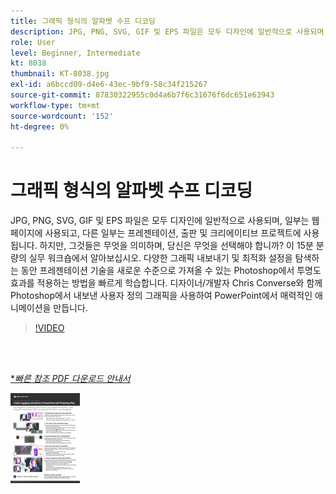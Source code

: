 ```yaml
---
title: 그래픽 형식의 알파벳 수프 디코딩
description: JPG, PNG, SVG, GIF 및 EPS 파일은 모두 디자인에 일반적으로 사용되며, 일부는 웹 페이지에 사용되고, 다른 일부는 프레젠테이션, 출판 및 크리에이티브 프로젝트에 사용됩니다. 하지만 그것들은 무엇을 의미하고, 당신은 무엇을 선택해야 합니까?
role: User
level: Beginner, Intermediate
kt: 8038
thumbnail: KT-8038.jpg
exl-id: a6bccd09-d4e6-43ec-9bf9-58c34f215267
source-git-commit: 87830322955c0d4a6b7f6c31676f6dc651e63943
workflow-type: tm+mt
source-wordcount: '152'
ht-degree: 0%

---
```


# 그래픽 형식의 알파벳 수프 디코딩

JPG, PNG, SVG, GIF 및 EPS 파일은 모두 디자인에 일반적으로 사용되며, 일부는 웹 페이지에 사용되고, 다른 일부는 프레젠테이션, 출판 및 크리에이티브 프로젝트에 사용됩니다. 하지만, 그것들은 무엇을 의미하며, 당신은 무엇을 선택해야 합니까? 이 15분 분량의 실무 워크숍에서 알아보십시오. 다양한 그래픽 내보내기 및 최적화 설정을 탐색하는 동안 프레젠테이션 기술을 새로운 수준으로 가져올 수 있는 Photoshop에서 투명도 효과를 적용하는 방법을 빠르게 학습합니다. 디자이너/개발자 Chris Converse와 함께 Photoshop에서 내보낸 사용자 정의 그래픽을 사용하여 PowerPoint에서 매력적인 애니메이션을 만듭니다.

>[!VIDEO](https://video.tv.adobe.com/v/333805?hidetitle=true)

<br> 

[**빠른 참조 PDF 다운로드 안내서*](../quick-reference/Decodingthealphabetsoupofgraphicformats.pdf)

[![빠른 참조 안내서의 첫 페이지 이미지](assets/DecodingthealphabetsoupofgraphicformatsPage1.png)](../quick-reference/Decodingthealphabetsoupofgraphicformats.pdf)
